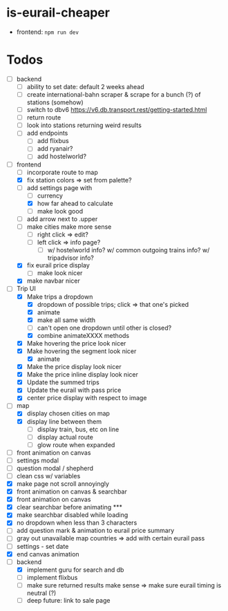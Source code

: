 # is-eurail-cheaper

- frontend: `npm run dev`

# Todos

- [ ] backend
  - [ ] ability to set date: default 2 weeks ahead
  - [ ] create international-bahn scraper & scrape for a bunch (?) of stations (somehow)
  - [ ] switch to dbv6 https://v6.db.transport.rest/getting-started.html
  - [ ] return route
  - [ ] look into stations returning weird results
  - [ ] add endpoints
    - [ ] add flixbus
    - [ ] add ryanair?
    - [ ] add hostelworld?
- [ ] frontend
  - [ ] incorporate route to map
  - [x] fix station colors => set from palette?
  - [ ] add settings page with
    - [ ] currency
    - [x] how far ahead to calculate
    - [ ] make look good
  - [ ] add arrow next to .upper
  - [ ] make cities make more sense
    - [ ] right click => edit?
    - [ ] left click => info page? 
      - [ ] w/ hostelworld info? w/ common outgoing trains info? w/ tripadvisor info?
  - [x] fix eurail price display
    - [ ] make look nicer
  - [x] make navbar nicer

- [ ] Trip UI
  - [x] Make trips a dropdown
    - [x] dropdown of possible trips; click => that one's picked
    - [x] animate
    - [x] make all same width
    - [ ] can't open one dropdown until other is closed?
    - [x] combine animateXXXX methods
  - [x] Make hovering the price look nicer
  - [x] Make hovering the segment look nicer
    - [x] animate
  - [x] Make the price display look nicer
  - [x] Make the price inline display look nicer
  - [x] Update the summed trips
  - [x] Update the eurail with pass price
  - [x] center price display with respect to image
- [ ] map
  - [x] display chosen cities on map
  - [x] display line between them
    - [ ] display train, bus, etc on line
    - [ ] display actual route
    - [ ] glow route when expanded
- [ ] front animation on canvas
- [ ] settings modal
- [ ] question modal / shepherd
- [ ] clean css w/ variables
- [x] make page not scroll annoyingly
- [x] front animation on canvas & searchbar
- [x] front animation on canvas
- [x] clear searchbar before animating ***
- [x] make searchbar disabled while loading
- [x] no dropdown when less than 3 characters
- [ ] add question mark & animation to eurail price summary
- [ ] gray out unavailable map countries => add with certain eurail pass
- [ ] settings - set date
- [x] end canvas animation
- [ ] backend
  - [x] implement guru for search and db
  - [ ] implement flixbus
  - [ ] make sure returned results make sense => make sure eurail timing is neutral (?)
  - [ ] deep future: link to sale page
